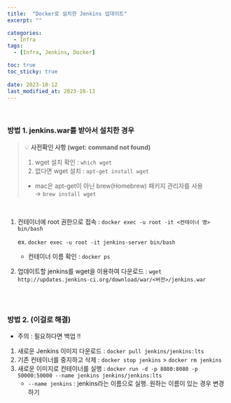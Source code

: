 ```yaml
---
title:  "Docker로 설치한 Jenkins 업데이트"
excerpt: ""

categories:
  - Infra
tags:
  - [Infra, Jenkins, Docker]

toc: true
toc_sticky: true
 
date: 2023-10-12
last_modified_at: 2023-10-13
---
```


<br>

### **방법 1. jenkins.war를 받아서 설치한 경우**


>💡 **사전확인 사항 (wget: command not found)**
>
>1. wget 설치 확인 : `which wget`
>2. 없다면 wget 설치 : `apt-get install wget`
>- mac은 apt-get이 아닌 brew(Homebrew) 패키지 관리자를 사용   
>    → `brew install wget`
    
<br> 

1. 컨테이너에 root 권한으로 접속 : `docker exec -u root -it <컨테이너 명> bin/bash`
    
    ex. `docker exec -u root -it jenkins-server bin/bash`
    
    - 컨테이너 이름 확인 : `docker ps`
2. 업데이트할 jenkins를 wget을 이용하여 다운로드 : `wget http://updates.jenkins-ci.org/download/war/<버전>/jenkins.war`

<br> 
<br> 

### **방법 2. (이걸로 해결)**

- 주의 : 필요하다면 백업 !!
1. 새로운 Jenkins 이미지 다운로드 : `docker pull jenkins/jenkins:lts`
2. 기존 컨테이너를 중지하고 삭제 : `docker stop jenkins` > `docker rm jenkins`
3. 새로운 이미지로 컨테이너를 실행 : `docker run -d -p 8080:8080 -p 50000:50000 --name jenkins jenkins/jenkins:lts`
    - `--name jenkins` : jenkins라는 이름으로 실행. 원하는 이름이 있는 경우 변경하기
  
<br> 